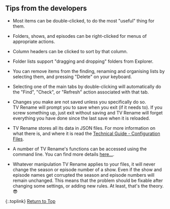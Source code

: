 <!-- START TIPS FROM THE DEVELOPERS --------- -->
## Tips from the developers

* Most items can be double-clicked, to do the most "useful" thing for them.

* Folders, shows, and episodes can be right-clicked for menus of appropriate actions.

* Column headers can be clicked to sort by that column.

* Folder lists support "dragging and dropping" folders from Explorer.

* You can remove items from the finding, renaming and organising lists by selecting them, and pressing "Delete" on your keyboard.

* Selecting one of the main tabs by double-clicking will automatically do the "Find", "Check", or "Refresh" action associated with that tab.

* Changes you make are not saved unless you specifically do so. TV&nbsp;Rename will prompt you to save when you exit (if it needs to). If you screw something up, just exit without saving and TV&nbsp;Rename will forget everything you have done since the last save when it is reloaded.

* TV&nbsp;Rename stores all its data in JSON  files. For more information on what there is, and where it is read the [Technical Guide - Configuration Files](/manual/technical#configuration-files "Read the Technical Guide").

* A number of TV&nbsp;Rename's functions can be accessed using the command line. You can find more details [here...](/manual/cmd-line "Read about Command Line functionality").

* Whatever manipulation TV&nbsp;Rename applies to your files, it will never change the season or episode number of a show. Even if the show and episode names get corrupted the season and episode numbers will remain unchanged. This means that the problem should be fixable after changing some settings, or adding new rules. At least, that's the theory. :sunglasses:

{:.toplink}
[Return to Top]()
<!-- END TIPS FROM THE DEVELOPERS ----------- -->

